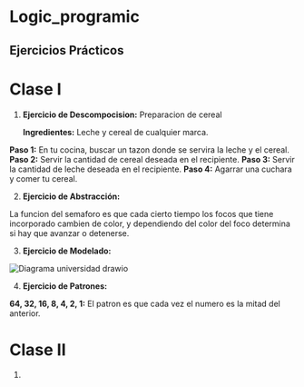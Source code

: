 # Logic_programic

## Ejercicios Prácticos
# Clase I

1. **Ejercicio de Descompocision:** Preparacion de cereal

    **Ingredientes:**
   Leche
   y cereal de cualquier marca.

**Paso 1:** 
  En tu cocina, buscar un tazon donde se servira la leche y el cereal.
**Paso 2:** 
Servir la cantidad de cereal deseada en el recipiente.
**Paso 3:** 
Servir la cantidad de leche deseada en el recipiente.
**Paso 4:** 
Agarrar una cuchara y comer tu cereal.

2. **Ejercicio de Abstracción:**

La funcion del semaforo es que cada cierto tiempo los focos que tiene incorporado cambien de color, y dependiendo del color del foco determina si hay que avanzar o detenerse.

3. **Ejercicio de Modelado:**

![Diagrama universidad drawio](https://github.com/user-attachments/assets/907f1ff3-edd0-4ea6-9495-1a0590ef7d43)

4. **Ejercicio de Patrones:**

**64, 32, 16, 8, 4, 2, 1:** El patron es que cada vez el numero es la mitad del anterior.

# Clase II

1. 

